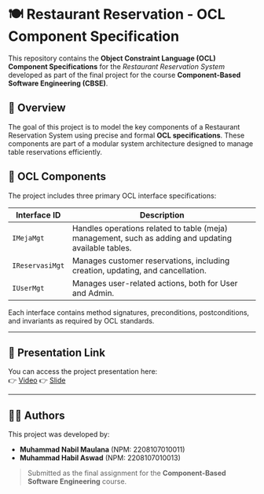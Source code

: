 # 🍽️ Restaurant Reservation - OCL Component Specification

This repository contains the **Object Constraint Language (OCL) Component Specifications** for the *Restaurant Reservation System* developed as part of the final project for the course **Component-Based Software Engineering (CBSE)**.

## 📌 Overview

The goal of this project is to model the key components of a Restaurant Reservation System using precise and formal **OCL specifications**. These components are part of a modular system architecture designed to manage table reservations efficiently.

## 🧩 OCL Components

The project includes three primary OCL interface specifications:

| Interface ID     | Description                                |
|------------------|--------------------------------------------|
| `IMejaMgt`       | Handles operations related to table (meja) management, such as adding and updating available tables. |
| `IReservasiMgt`  | Manages customer reservations, including creation, updating, and cancellation. |
| `IUserMgt`       | Manages user-related actions, both for User and Admin.|

Each interface contains method signatures, preconditions, postconditions, and invariants as required by OCL standards.

---

## 🎥 Presentation Link

You can access the project presentation here:  
👉 [Video](https://youtu.be/rTOGm58s0vw)
👉 [Slide](https://www.canva.com/design/DAGhcu-Jr1M/P6Dcc9yN2g6Uevz4LnCCYw/edit?utm_content=DAGhcu-Jr1M&utm_campaign=designshare&utm_medium=link2&utm_source=sharebutton)

---

## 👨‍💻 Authors

This project was developed by:

- **Muhammad Nabil Maulana** (NPM: 2208107010011)  
- **Muhammad Habil Aswad** (NPM: 2208107010013)

> Submitted as the final assignment for the **Component-Based Software Engineering** course.
